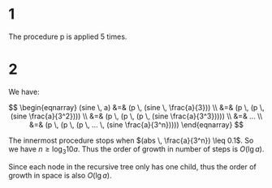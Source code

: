 # 1
The procedure p is applied 5 times.

# 2
We have:

$$
\begin{eqnarray}
(sine \, a) &=& (p \, (sine \, \frac{a}{3})) \\
&=& (p \, (p \, (sine \frac{a}{3^2}))) \\
&=& (p \, (p \, (p \, (sine \frac{a}{3^3})))) \\
&=& ... \\
&=& (p \, (p \, (p \, ... \, (sine \frac{a}{3^n}))))
\end{eqnarray}
$$

The innermost procedure stops when $(abs \, \frac{a}{3^n}) \leq 0.1$. So we have $n \geq \log_3{10a}$. Thus the order of growth in number of steps is $O(\lg{a})$. 

Since each node in the recursive tree only has one child, thus the order of growth in space is also $O(\lg{a})$.
